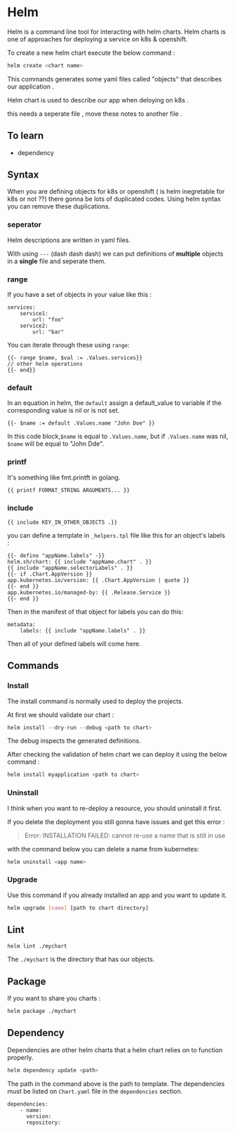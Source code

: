 # Helm

Helm is a command line tool for interacting with helm charts. Helm charts is one of approaches for deploying a service on k8s & openshift.

To create a new helm chart execute the below command :
```bash
helm create <chart name>
```

This commands generates some yaml files called "objects" that describes our application .

Helm chart is used to describe our app when deloying on k8s .


this needs a seperate file , move these notes to another file . 

## To learn
* dependency

## Syntax 

When you are defining objects for k8s or openshift ( is helm inegretable for k8s or not ??) there gonna be lots of duplicated codes. Using helm syntax you can remove these duplications. 

### seperator 

Helm descriptions are written in yaml files. 

With using `---` (dash dash dash) we can put definitions of **multiple** objects in a **single** file and seperate them. 

### range
If you have a set of objects in your value like this :
```
services:
    service1:
        url: "foo"
    service2: 
        url: "bar"
```

You can iterate through these using `range`:

```
{{- range $name, $val := .Values.services}}
// other helm operations 
{{- end}}
```

### default 

In an equation in helm, the `default` assign a default_value to variable if the corresponding value is nil or is not set. 

```
{{- $name := default .Values.name "John Doe" }}
```

In this code block,`$name` is equal to `.Values.name`, but if `.Values.name` was nil, `$name` will be equal to "John Dde".

### printf
It's something like fmt.printft in golang. 

```
{{ printf FORMAT_STRING ARGUMENTS... }}
```

### include 

```
{{ include KEY_IN_OTHER_OBJECTS .}}
```

you can define a template in `_helpers.tpl` file like this for an object's labels : 
```helm
{{- define "appName.labels" -}}
helm.sh/chart: {{ include "appName.chart" . }}
{{ include "appName.selectorLabels" . }}
{{- if .Chart.AppVersion }}
app.kubernetes.io/version: {{ .Chart.AppVersion | quote }}
{{- end }}
app.kubernetes.io/managed-by: {{ .Release.Service }}
{{- end }}
```

Then in the manifest of that object for labels you can do this: 
```
metadata: 
    labels: {{ include "appName.labels" . }}
```

Then all of your defined labels will come here. 

## Commands

### Install
The install command is normally used to deploy the projects.

At first we should validate our chart : 
```go
helm install --dry-run --debug <path to chart>
```
The debug inspects the generated definitions.

After checking the validation of helm chart we can deploy it using the below command : 
```go
helm install myapplication <path to chart>
```

### Uninstall 

I think when you want to re-deploy a resource, you should uninstall it first. 

If you delete the deployment you still gonna have issues and get this error : 

> Error: INSTALLATION FAILED: cannot re-use a name that is still in use

with the command below you can delete a name from kubernetes:
```bash
helm uninstall <app name>
```

### Upgrade

Use this command if you already installed an app and you want to update it.

```bash
helm upgrade [name] [path to chart directory]
```

## Lint
```bash
helm lint ./mychart
```
The `./mychart` is the directory that has our objects.

## Package 
If you want to share you charts : 
```bash
helm package ./mychart
```

## Dependency

Dependencies are other helm charts that a helm chart relies on to function properly. 
```bash
helm dependency update <path>
```

The path in the command above is the path to template. The dependencies must be listed on `Chart.yaml` file in the `dependencies` section. 

```
dependencies:
    - name:
      version:
      repository:
```